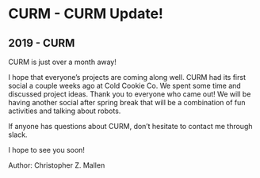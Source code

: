 # CURM - CURM Update!
## 2019 - CURM

CURM is just over a month away!

I hope that everyone’s projects are coming along well. CURM had its first social a couple weeks ago at Cold Cookie Co. We spent some time and discussed project ideas. Thank you to everyone who came out! We will be having another social after spring break that will be a combination of fun activities and talking about robots.

If anyone has questions about CURM, don’t hesitate to contact me through slack.

I hope to see you soon!

Author: Christopher Z. Mallen

